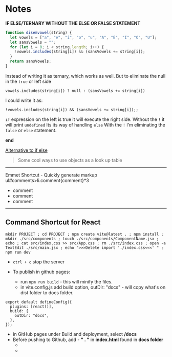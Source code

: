 # Notes

**IF ELSE/TERNARY WITHOUT THE ELSE OR FALSE STATEMENT**

```javascript
function disemvowel(string) {
  let vowels = ["a", "e", "i", "o", "u", "A", "E", "I", "O", "U"];
  let sansVowels = "";
  for (let i = 0; i < string.length; i++) {
    !vowels.includes(string[i]) && (sansVowels += string[i]);
  }
  return sansVowels;
}
```

Instead of writing it as ternary, which works as well. But to eliminate the null in the `true` or left side

`vowels.includes(string[i]) ? null : (sansVowels += string[i])`

I could write it as:

`!vowels.includes(string[i]) && (sansVowels += string[i]);;`

`if` expression on the left is true it will execute the right side.
Without the `!` it will print `undefined` Its its way of handling `else`
With the `!` I'm eliminating the `false` or `else` statement.

**end**

[Alternative to if else](https://dev.to/b3ns44d/alternative-to-if-else-and-switch-object-literals-in-javascript-3nde)

> Some cool ways to use objects as a look up table

---

Emmet Shortcut - Quickly generate markup
ul#comments>li.comment{comment}\*3

<ul id="comments">
<li class="comment">comment</li>
<li class="comment">comment</li>
<li class="comment">comment</li>
</ul>

---

## Command Shortcut for React

```
mkdir PROJECT ; cd PROJECT ; npm create vite@latest . ; npm install ; mkdir ./src/components ; touch ./src/components/ComponentName.jsx ; echo ; cat src/index.css >> src/App.css ; rm ./src/index.css ; open -a TextEdit ./src/main.jsx ; echo ">>>Delete import './index.css<<<' " ; npm run dev
```

- `ctrl + c` stop the server

- To publish in github pages:
  - run `npm run build` - this will minify the files.
  - in vite.config.js add build option, outDir: "docs" - will copy what's on dist folder to docs folder.

```
export default defineConfig({
  plugins: [react()],
  build: {
    outDir: "docs",
  },
});
```

- in GitHub pages under Build and deployment, select **/docs**
- Before pushing to Github, add - **" . "** in **index.html** found in **docs folder**
  - <script type="module" crossorigin src="./assets/[minified].js"></script>
  - <link rel="stylesheet" href="./assets/[minified].css" />
